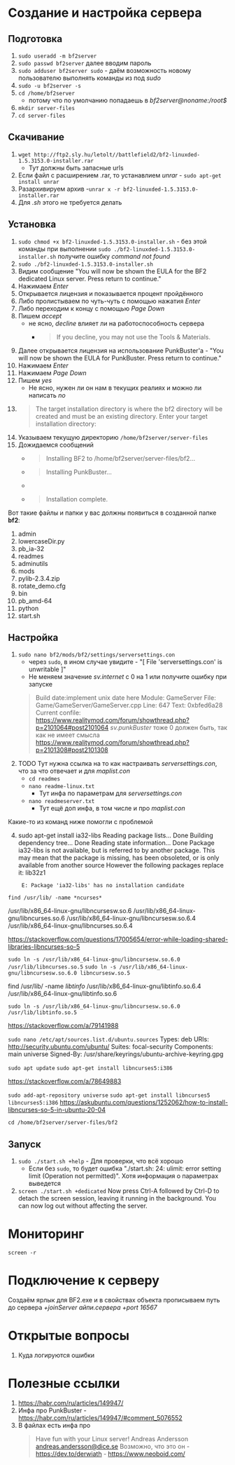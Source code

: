 # Создание и настройка сервера
## Подготовка
1. `sudo useradd -m bf2server`
2. `sudo passwd bf2server` далее вводим пароль
3. `sudo adduser bf2server sudo` - даём возможность новому пользователю выполнять команды из под _sudo_
4. `sudo -u bf2server -s`
5. `cd /home/bf2server`
    - потому что по умолчанию попадаешь в _bf2server@noname:/root$_
6. `mkdir server-files`
7. `cd server-files`
## Скачивание
1. `wget http://ftp2.sly.hu/letolt//battlefield2/bf2-linuxded-1.5.3153.0-installer.rar`
    - Тут должны быть запасные urls
10. Если файл с расширением .rar, то устанавлием _unrar_ - `sudo apt-get install unrar`
11. Разархивируем архив -`unrar x -r bf2-linuxded-1.5.3153.0-installer.rar`
12. Для _.sh_ этого не требуется делать
## Установка
1. `sudo chmod +x bf2-linuxded-1.5.3153.0-installer.sh` - без этой команды при выполнении `sudo ./bf2-linuxded-1.5.3153.0-installer.sh` получите ошибку _command not found_
15. `sudo ./bf2-linuxded-1.5.3153.0-installer.sh`
16. Видим сообщение "You will now be shown the EULA for the BF2 dedicated Linux server. Press return to continue."
17. Нажимаем _Enter_
12. Открывается лицензия и показывается процент пройдённого
13. Либо пролистываем по чуть-чуть с помощью нажатия _Enter_
14. Либо переходим к концу с помощью _Page Down_
15. Пишем _accept_
    - не ясно, _decline_ влияет ли на работоспособность сервера
        - > If you decline, you may not use the Tools & Materials.
16. Далее открывается лицензия на использование PunkBuster'a - "You will now be shown the EULA for PunkBuster. Press return to continue."
17. Нажимаем _Enter_
18. Нажимаем _Page Down_
19. Пишем _yes_
    - Не ясно, нужен ли он нам в текущих реалиях и можно ли написать _no_
20. > The target installation directory is where the bf2 directory will be created and must be an existing directory. Enter your target installation directory:
21. Указываем текущую директорию `/home/bf2server/server-files`
22. Дожидаемся сообщений
    - > Installing BF2 to /home/bf2server/server-files/bf2...
    - > Installing PunkBuster...
    - 
    - > Installation complete.



Вот такие файлы и папки у вас должны появиться в созданной папке **bf2**:
1. admin
2. lowercaseDir.py
3. pb_ia-32
4. readmes
5. adminutils
6. mods
7. pylib-2.3.4.zip
8. rotate_demo.cfg
9. bin
10. pb_amd-64
11. python
12. start.sh

## Настройка
1. `sudo nano bf2/mods/bf2/settings/serversettings.con`
    - через `sudo`, в ином случае увидите - "[ File 'serversettings.con' is unwritable ]"
    - Не меняем значение _sv.internet_ с 0 на 1 или получите ошибку при запуске
    > Build date:implement unix date here
        Module: GameServer
        File: Game/GameServer/GameServer.cpp
        Line: 647
        Text: 0xbfed6a28
        Current confile:
    > https://www.realitymod.com/forum/showthread.php?p=2101064#post2101064
    > _sv.punkBuster_ тоже 0 должен быть, так как не имеет смысла
    > https://www.realitymod.com/forum/showthread.php?p=2101308#post2101308 
2. TODO Тут нужна ссылка на то как настраивать _serversettings.con_, что за что отвечает и для _maplist.con_
    - `cd readmes`
    - `nano readme-linux.txt`
        - Тут инфа по параметрам для _serversettings.con_
    - `nano readmeserver.txt`
        - Тут ещё доп инфа, в том числе и про _maplist.con_
     
Какие-то из команд ниже помогли с проблемой

4. sudo apt-get install ia32-libs
        Reading package lists... Done
        Building dependency tree... Done
        Reading state information... Done
        Package ia32-libs is not available, but is referred to by another package.
        This may mean that the package is missing, has been obsoleted, or
        is only available from another source
        However the following packages replace it:
          lib32z1
        
        E: Package 'ia32-libs' has no installation candidate

`find /usr/lib/ -name *ncurses*`

/usr/lib/x86_64-linux-gnu/libncursesw.so.6
/usr/lib/x86_64-linux-gnu/libncurses.so.6
/usr/lib/x86_64-linux-gnu/libncursesw.so.6.4
/usr/lib/x86_64-linux-gnu/libncurses.so.6.4


https://stackoverflow.com/questions/17005654/error-while-loading-shared-libraries-libncurses-so-5

`sudo ln -s /usr/lib/x86_64-linux-gnu/libncursesw.so.6.0 /usr/lib/libncurses.so.5`
`sudo ln -s /usr/lib/x86_64-linux-gnu/libncursesw.so.6.0 libncursesw.so.5`


find /usr/lib/ -name *libtinfo*
/usr/lib/x86_64-linux-gnu/libtinfo.so.6.4
/usr/lib/x86_64-linux-gnu/libtinfo.so.6

`sudo ln -s /usr/lib/x86_64-linux-gnu/libncursesw.so.6.0 /usr/lib/libtinfo.so.5`


https://stackoverflow.com/a/79141988

`sudo nano /etc/apt/sources.list.d/ubuntu.sources`
    Types: deb
    URIs: http://security.ubuntu.com/ubuntu/
    Suites: focal-security
    Components: main universe
    Signed-By: /usr/share/keyrings/ubuntu-archive-keyring.gpg


`sudo apt update`
`sudo apt-get install libncurses5:i386`

https://stackoverflow.com/a/78649883

`sudo add-apt-repository universe`
`sudo apt-get install libncurses5 libncurses5:i386`
https://askubuntu.com/questions/1252062/how-to-install-libncurses-so-5-in-ubuntu-20-04


`cd /home/bf2server/server-files/bf2`


## Запуск
1. `sudo ./start.sh +help` - Для проверки, что всё хорошо
    - Если без `sudo`, то будет ошибка "./start.sh: 24: ulimit: error setting limit (Operation not permitted)". Хотя информация о параметрах выведется
2. `screen ./start.sh +dedicated`
Now press Ctrl-A followed by Ctrl-D to detach the screen session, leaving it
running in the background. You can now log out without affecting the server.

# Мониторинг
`screen -r`

# Подключение к серверу
Создаём ярлык для BF2.exe и в свойствах объекта прописываем путь до сервера _+joinServer айпи.сервера +port 16567_

# Открытые вопросы
1. Куда логируются ошибки

# Полезные ссылки
1. https://habr.com/ru/articles/149947/
2. Инфа про PunkBuster - https://habr.com/ru/articles/149947/#comment_5076552
3. В файлах есть инфа про
    > Have fun with your Linux server!
    > Andreas Andersson andreas.andersson@dice.se
    > Возможно, что это он - https://dev.to/derwiath - https://www.neoboid.com/
